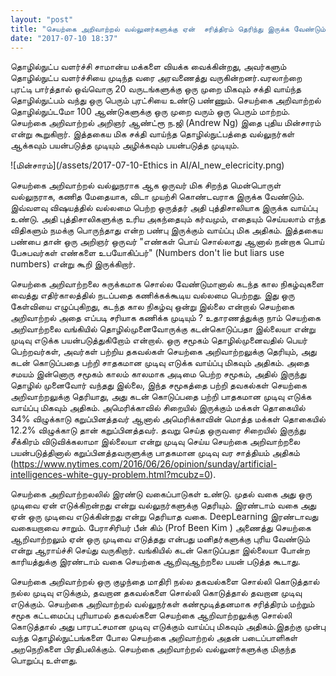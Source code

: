 ```yaml
---
layout: "post"
title: "செயற்கை அறிவாற்றல் வல்லுனர்களுக்கு ஏன்  சரித்திரம் தெரிந்து இருக்க வேண்டும் ?"
date: "2017-07-10 18:37"
---
```


தொழில்நுட்ப வளர்ச்சி சாமான்ய மக்களை வியக்க வைக்கின்றது, அவர்களும்  தொழில்நுட்ப வளர்ச்சியை முடிந்த வரை  அரவணைத்து வருகின்றனர்.வரலாற்றை புரட்டி பார்த்தால் ஒவ்வொரு 20 வருடங்களுக்கு ஒரு முறை மிகவும் சக்தி வாய்ந்த தொழில்நுட்பம் வந்து ஒரு பெரும் புரட்சியை உண்டு பண்ணும். செயற்கை அறிவாற்றல் தொழில்நுப்டமோ 100 ஆண்டுகளுக்கு  ஒரு முறை வரும் ஒரு பெரும் மாற்றம். செயற்கை  அறிவாற்றல் அறிஞர் ஆண்ட்ரூ ந.ஜி (Andrew Ng) இதை புதிய மின்சாரம் என்று கூறுகிறார்.  இத்தகைய மிக சக்தி வாய்ந்த தொழில்நுட்பத்தை வல்லுநர்கள் ஆக்கவும் பயன்படுத்த முடியும் அழிக்கவும் பயன்படுத்த முடியும்.

![மின்சாரம்](/assets/2017-07-10-Ethics in AI/AI_new_elecricity.png)

செயற்கை அறிவாற்றல் வல்லுநராக ஆக ஒருவர் மிக சிறந்த மென்பொருள் வல்லுநராக, கணித மேதையாக, விடா முயற்சி கொண்டவராக இருக்க வேண்டும். இவ்வளவு விஷயத்தில் வல்லமை பெற்ற  ஒருத்தர் அதி புத்திசாலியாக இருக்க வாய்ப்பு உண்டு. அதி புத்திசாலிகளுக்கு உரிய அகந்தையும் கர்வமும், எதையும் செய்யலாம் எந்த விதிகளும்  நமக்கு பொருந்தாது என்ற பண்பு இருக்கும் வாய்ப்பு மிக அதிகம்.  இத்தகைய பண்பை தான் ஒரு அறிஞர் ஒருவர்  "எண்கள்  பொய் சொல்லாது ஆனால் நன்றாக பொய் பேசுபவர்கள் எண்களை உபயோகிப்பர்" (Numbers don't lie but liars use numbers) என்று கூறி இருக்கிறார்.


செயற்கை அறிவாற்றலை சுருக்கமாக சொல்ல வேண்டுமானால் கடந்த கால நிகழ்வுகளை வைத்து எதிர்காலத்தில் நடப்பதை கணிக்கக்கூடிய வல்லமை பெற்றது. இது ஒரு கேள்வியை எழுப்புகிறது, கடந்த கால நிகழ்வு ஒன்று இல்லை  என்றால் செயற்கை அறிவாற்றல் அதை எப்படி சரியாக கணிக்க முடியும் ? உதாரணத்துக்கு நாம்  செயற்கை அறிவாற்றலை வங்கியில் தொழில்முனைவோருக்கு கடன்கொடுப்பதா இல்லையா என்று முடிவு எடுக்க பயன்படுத்துகிறோம் என்றால். ஒரு சமூகம் தொழில்முனைவதில் பெயர் பெற்றவர்கள், அவர்கள் பற்றிய  தகவல்கள் செயற்கை அறிவாற்றலுக்கு தெரியும், அது கடன் கொடுப்பதை பற்றி சாதகமான முடிவு எடுக்க வாய்ப்பு மிகவும் அதிகம். அதை சமயம் இன்னொரு சமூகம் காலம் காலமாக அடிமை பெற்ற சமூகம், அதில் இருந்து தொழில் முனைவோர் வந்தது இல்லை, இந்த சமூகத்தை பற்றி தவகல்கள் செயற்கை அறிவாற்றலுக்கு தெரியாது,  அது கடன் கொடுப்பதை பற்றி பாதகமான  முடிவு எடுக்க வாய்ப்பு மிகவும் அதிகம். அமெரிக்காவில் சிறையில் இருக்கும் மக்கள் தொகையில் 34% விழுக்காடு கறுப்பினத்தவர் ஆனால் அமெரிக்காவின் மொத்த மக்கள் தொகையில் 12.2% விழுக்காடு தான் கறுப்பினத்தவர். தவறு செய்த ஒருவரை  சிறையில் இருந்து சீக்கிரம் விடுவிக்கலாமா இல்லையா என்று முடிவு செய்ய செயற்கை அறிவாற்றலை பயன்படுத்தினால் கறுப்பினத்தவருளுக்கு பாதகமான முடிவு வர சாத்தியம் அதிகம் (https://www.nytimes.com/2016/06/26/opinion/sunday/artificial-intelligences-white-guy-problem.html?mcubz=0).



செயற்கை அறிவாற்றலலில்  இரண்டு வகைப்பாடுகள் உண்டு. முதல் வகை அது ஒரு முடிவை ஏன் எடுக்கிறன்றது என்று வல்லுநர்களுக்கு தெரியும். இரண்டாம்  வகை அது ஏன் ஒரு முடிவை எடுக்கின்றது என்று தெரியாத வகை. DeepLearning இரண்டாவது வகையறாவை சாறும். பேராசிரியர் பீன் கிம் (Prof Been Kim )  அணைத்து செயற்கை ஆறிவாற்றலும் ஏன் ஒரு முடிவை எடுத்தது என்பது மனிதர்களுக்கு புரிய வேண்டும் என்று ஆராய்ச்சி செய்து வருகிறார். வங்கியில் கடன் கொடுப்பதா இல்லையா  போன்ற காரியத்துக்கு இரண்டாம் வகை செயற்கை ஆறிவுஆற்றலை பயன் படுத்த கூடாது.


செயற்கை அறிவாற்றல் ஒரு குழந்தை மாதிரி நல்ல தகவல்களை சொல்லி கொடுத்தால் நல்ல முடிவு எடுக்கும், தவறான தகவல்களை சொல்லி கொடுத்தால் தவறான முடிவு எடுக்கும். செயற்கை அறிவாற்றல் வல்லுநர்கள் கண்மூடித்தனமாக சரித்திரம் மற்றும் சமூக கட்டமைப்பு புரியாமல் தகவல்களை செயற்கை ஆறிவாற்றலுக்கு சொல்லி கொடுத்தால் அது பாரபட்சமான முடிவு எடுக்கும் வாய்ப்பு மிகவும் அதிகம்.இதற்கு முன்பு வந்த தொழில்நுட்பங்களை போல செயற்கை அறிவாற்றல் அதன் படைப்பாளிகள் அறநெறிகளை பிரதிபலிக்கும்.  செயற்கை அறிவாற்றல் வல்லுனர்களுக்கு மிகுந்த பொறுப்பு உள்ளது.  

